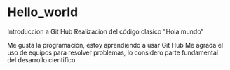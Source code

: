 # Hello_world
Introduccion a Git Hub
Realizacion del código clasico "Hola mundo"

Me gusta la programación, estoy aprendiendo a usar Git Hub
Me agrada el uso de equipos para resolver problemas, lo
considero parte fundamental del desarrollo cientifíco.
